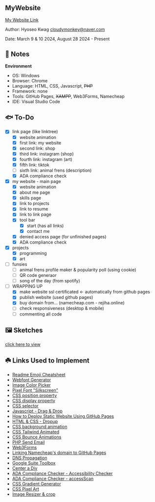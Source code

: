 MyWebsite
------------

[My Website Link](https://rejiha.online/)

Author: Hyoseo Kwag [cloudymonkey@naver.com](mailto:cloudymonkey@naver.com)

Date: March 9 & 10 2024, August 28 2024 - Present


## :rotating_light: Notes

**Environment**
* OS: Windows
* Browser: Chrome
* Language: HTML, CSS, Javascript, ~~PHP~~
* Framework: none
* Tools: GitHub Pages, ~~XAMPP~~, Web3Forms, Namecheap
* IDE: Visual Studio Code


## :fish: To-Do
- [x] link page (like linktree)
    - [x] website animation
    - [x] first link: my website
    - [x] second link: shop
    - [x] third link: instagram (shop)
    - [x] fourth link: instagram (art)
    - [x] fifth link: tiktok
    - [ ] sixth link: animal frens (description)
    - [x] ADA compliance check
- [x] my website - main page
    - [x] website animation
    - [x] about me page
    - [x] skills page
    - [x] link to projects
    - [x] link to resume
    - [x] link to link page
    - [x] tool bar
        - [x] start (has all links)
        - [x] contact me
    - [x] denied access page (for unfinished pages)
    - [x] ADA compliance check
- [x] projects
    - [x] programming
    - [x] art
- [ ] funsies
    - [ ] animal frens profile maker & popularity poll (using cookie)
    - [ ] QR code generaor
    - [ ] song of the day (from spotify)
- [ ] WRAPPING UP
    - [x] make website ssl certificated <- automatically from github pages
    - [x] publish website (used github pages)
    - [x] buy domain from... (namecheap.com - rejiha.online)
    - [ ] check responsiveness (desktop & mobile)
    - [ ] commenting all code

## :framed_picture: Sketches
<!-- <details>
    <summary>main link page</summary>
    ![img1](https://github.com/REJIHA/MyWebsite/blob/0.1/public_html/resources/img/readme_img/main_link%20page%201.png?raw=true)
</details> -->
[click here to view](https://github.com/REJIHA/MyWebsite/tree/main/public_html/resources/img/readme_img)

## :shamrock: Links Used to Implement
* [Readme Emoji Cheatsheet](https://github.com/ikatyang/emoji-cheat-sheet/blob/master/README.md)
* [Webfont Generator](https://www.fontsquirrel.com/tools/webfont-generator)
* [Image Color Picker](https://imagecolorpicker.com/)
* [Pixel Font "Silkscreen"](https://www.dafont.com/silkscreen.font)
* [CSS position property](https://developer.mozilla.org/en-US/docs/Web/CSS/position)
* [CSS display property](https://developer.mozilla.org/en-US/docs/Web/CSS/display)
* [CSS selector](https://developer.mozilla.org/en-US/docs/Web/CSS/CSS_selectors)
* [Javascript - Drag & Drop](https://youtu.be/ymDjvycjgUM?si=UZUC14YY_Eu5hWJp)
* [How to Deploy Static Website Using GitHub Pages](https://medium.com/flycode/how-to-deploy-a-static-website-for-free-using-github-pages-8eddc194853b)
* [HTML & CSS - Dropup](https://www.w3schools.com/howto/howto_css_dropup.asp)
* [CSS background animation](https://www.sliderrevolution.com/resources/css-animated-background/)
* [CSS Tailwind Animated](https://www.tailwindcss-animated.com/configurator.html)
* [CSS Bounce Animations](https://codepen.io/nelledejones/pen/gOOPWrK)
* [PHP Send Email](https://mailtrap.io/blog/html-form-send-email/)
* [Web3Forms](https://web3forms.com/)
* [Linking Namecheap's domain to GitHub Pages](https://gist.github.com/plembo/84f80c920bb5ac6f19e53fe6f8db1ff7)
* [DNS Propagation](https://www.namecheap.com/support/knowledgebase/article.aspx/9622/10/dns-propagation-explained/)
* [Google Suite Toolbox](https://toolbox.googleapps.com/apps/dig/)
* [Center a Div](https://www.joshwcomeau.com/css/center-a-div/)
* [ADA Compliance Checker - Accessibility Checker](https://www.accessibilitychecker.org/)
* [ADA Compliance Checker - accessScan](https://accessibe.com/accessscan)
* [CSS Gradient Generator](https://cssgradient.io/)
* [CSS Pixel Art](https://css-tricks.com/fun-times-css-pixel-art/)
* [Image Resizer & crop](https://imageresizer.com/)

<!-- * Below are links I didn't end up using...
* [Let's Encrypt](https://letsencrypt.org/) free SSL site
* [Google Pages](https://cloud.google.com/storage/docs/hosting-static-website) free static web hosting from Google
* [AWS](https://aws.amazon.com/getting-started/hands-on/host-static-website/) free static web hosting from Amazon
-->
